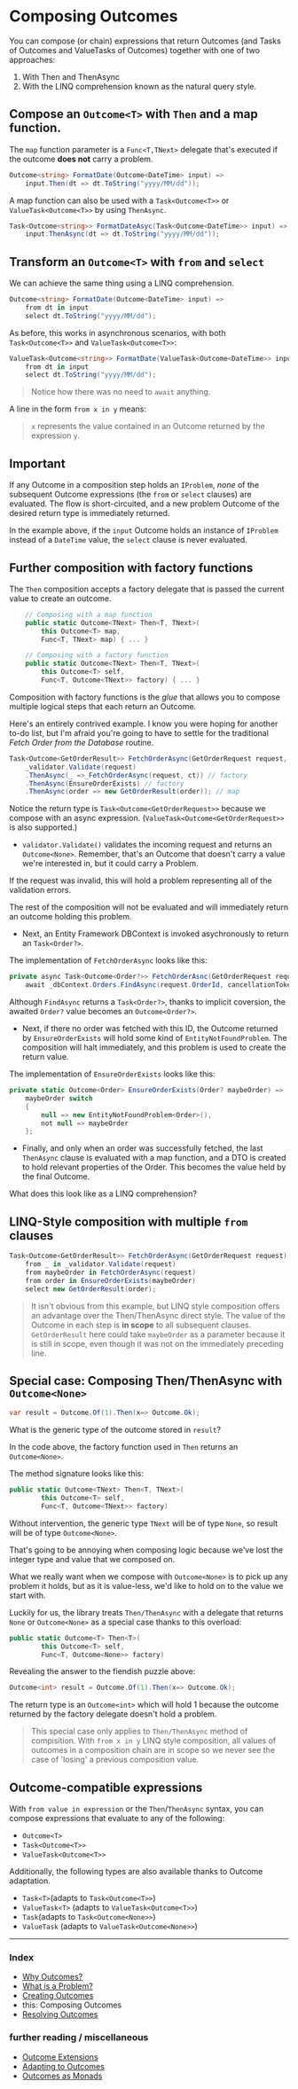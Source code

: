 # Composing Outcomes

You can compose (or chain) expressions that return Outcomes (and Tasks of Outcomes and ValueTasks of Outcomes)
together with one of two approaches:
1. With Then and ThenAsync
2. With the LINQ comprehension known as the natural query style.

## Compose an `Outcome<T>` with `Then` and a map function.

The `map` function parameter is a `Func<T,TNext>` delegate that's executed if the outcome **does not** carry a problem.

```csharp
Outcome<string> FormatDate(Outcome<DateTime> input) =>
    input.Then(dt => dt.ToString("yyyy/MM/dd"));
```

A map function can also be used with a `Task<Outcome<T>>` or `ValueTask<Outcome<T>>` by using `ThenAsync`.

```csharp
Task<Outcome<string>> FormatDateAsyc(Task<Outcome<DateTime>> input) =>
    input.ThenAsync(dt => dt.ToString("yyyy/MM/dd"));
```

## Transform an `Outcome<T>` with `from` and `select`

We can achieve the same thing using a LINQ comprehension.

```csharp
Outcome<string> FormatDate(Outcome<DateTime> input) =>
    from dt in input
    select dt.ToString("yyyy/MM/dd");
```

As before, this works in asynchronous scenarios, with both `Task<Outcome<T>>` and `ValueTask<Outcome<T>>`:

```csharp
ValueTask<Outcome<string>> FormatDate(ValueTask<Outcome<DateTime>> input) =>
    from dt in input
    select dt.ToString("yyyy/MM/dd");
```

> Notice how there was no need to `await` anything. 

A line in the form `from x in y` means:
> `x` represents the value contained in an Outcome returned by the expression `y`.

## Important
If any Outcome in a composition step holds an `IProblem`, *none* of the subsequent Outcome expressions (the `from` or `select` clauses) are evaluated. 
The flow is short-circuited, and a new problem Outcome of the desired return type is immediately returned.

In the example above, if the `input` Outcome holds an instance of `IProblem` instead of a `DateTime` value, the `select` clause is never evaluated.

## Further composition with factory functions

The `Then` composition accepts a factory delegate that is passed the current value to create an outcome.

```csharp
    // Composing with a map function
    public static Outcome<TNext> Then<T, TNext>(
        this Outcome<T> map,
        Func<T, TNext> map) { ... }

    // Composing with a factory function
    public static Outcome<TNext> Then<T, TNext>(
        this Outcome<T> self,
        Func<T, Outcome<TNext>> factory) { ... }
```

Composition with factory functions is the *glue* that allows you to compose multiple logical steps that each return an Outcome.

Here's an entirely contrived example. I know you were hoping for another to-do list, but I'm afraid you're
going to have to settle for the traditional *Fetch Order from the Database* routine.

```csharp
Task<Outcome<GetOrderResult>> FetchOrderAsync(GetOrderRequest request, CancellationToken ct) =>
    _validator.Validate(request)
    .ThenAsync(_ =>_FetchOrderAsync(request, ct)) // factory
    .ThenAsync(EnsureOrderExists) // factory
    .ThenAsync(order => new GetOrderResult(order)); // map
```

Notice the return type is `Task<Outcome<GetOrderRequest>>` because we compose with an async expression. (`ValueTask<Outcome<GetOrderRequest>>` is also supported.)

- `validator.Validate()` validates the incoming request and returns an `Outcome<None>`. 
Remember, that's an Outcome that doesn't carry a value we're interested in, but it could carry a Problem.

If the request was invalid, this will hold a problem representing all of the validation errors.

The rest of the composition will not be evaluated and will immediately return an outcome holding this problem.

- Next, an Entity Framework DBContext is invoked asychronously to return an `Task<Order?>`. 

The implementation of `FetchOrderAsync` looks like this:
```csharp
private async Task<Outcome<Order?>> FetchOrderAsnc(GetOrderRequest request, CancellationToken ct) =>
    await _dbContext.Orders.FindAsync(request.OrderId, cancellationToken: ct);
```

Although `FindAsync` returns a `Task<Order?>`, thanks to implicit coversion, the awaited `Order?` value becomes an `Outcome<Order?>`.

- Next, if there no order was fetched with this ID, the Outcome returned by `EnsureOrderExists` will hold some kind of `EntityNotFoundProblem`. 
The composition will halt immediately, and this problem is used to create the return value.

The implementation of `EnsureOrderExists` looks like this:

```csharp
private static Outcome<Order> EnsureOrderExists(Order? maybeOrder) =>
    maybeOrder switch
    {
        null => new EntityNotFoundProblem<Order>(),
        not null => maybeOrder
    };
```

- Finally, and only when an order was successfully fetched, the last `ThenAsync` clause is evaluated with a map function, and a DTO is created to hold relevant properties of the Order. 
This becomes the value held by the final Outcome.

What does this look like as a LINQ comprehension?

## LINQ-Style composition with multiple `from` clauses

```csharp
Task<Outcome<GetOrderResult>> FetchOrderAsync(GetOrderRequest request) =>
    from _ in _validator.Validate(request)
    from maybeOrder in FetchOrderAsync(request)
    from order in EnsureOrderExists(maybeOrder)
    select new GetOrderResult(order);
```

> It isn't obvious from this example, but LINQ style composition offers an advantage over the Then/ThenAsync direct style.
The value of the Outcome in each step is **in scope** to all subsequent clauses. 
`GetOrderResult` here could take `maybeOrder` as a parameter because it is still in scope, even though it was not on the immediately preceding line.

## Special case: Composing Then/ThenAsync with `Outcome<None>`

```csharp
var result = Outcome.Of(1).Then(x=> Outcome.Ok);
```
What is the generic type of the outcome stored in `result`? 

In the code above, the factory function used in `Then` returns an `Outcome<None>`.

The method signature looks like this:

```csharp
public static Outcome<TNext> Then<T, TNext>(
        this Outcome<T> self,
        Func<T, Outcome<TNext>> factory)
```
Without intervention, the generic type `TNext` will be of type `None`, so result will be of type `Outcome<None>`.

That's going to be annoying when composing logic because we've lost the integer type and value that we composed on.

What we really want when we compose with `Outcome<None>` is to pick up any problem it holds, but as it is value-less, 
we'd like to hold on to the value we start with.

Luckily for us, the library treats `Then/ThenAsync` with a delegate that returns `None` or `Outcome<None>` as a special case thanks to this overload:
```csharp
public static Outcome<T> Then<T>(
        this Outcome<T> self,
        Func<T, Outcome<None>> factory)
```

Revealing the answer to the fiendish puzzle above:

```csharp
Outcome<int> result = Outcome.Of(1).Then(x=> Outcome.Ok);
```
The return type is an `Outcome<int>` which will hold 1 because the outcome returned by the factory delegate doesn't hold a problem.

> This special case only applies to `Then/ThenAsync` method of compisition.
> With `from x in y` LINQ style composition, all values of outcomes in a composition chain are in scope so we never see the case of 'losing' a previous composition value.


## Outcome-compatible expressions
With `from value in expression` or the `Then`/`ThenAsync` syntax, you can compose expressions that evaluate to any of the following:

- `Outcome<T>`
- `Task<Outcome<T>>`
- `ValueTask<Outcome<T>>`

Additionally, the following types are also available thanks to Outcome adaptation.

- `Task<T>`(adapts to `Task<Outcome<T>>`)
- `ValueTask<T>` (adapts to `ValueTask<Outcome<T>>`)
- `Task`(adapts to `Task<Outcome<None>>`)
- `ValueTask` (adapts to `ValueTask<Outcome<None>>`)

---
### Index
- [Why Outcomes?](../readme.md)
- [What is a Problem?](what-is-a-problem.md)
- [Creating Outcomes](creating-outcomes.md)
- this: Composing Outcomes
- [Resolving Outcomes](resolving-outcomes.md)

### further reading / miscellaneous
- [Outcome Extensions](outcome-extensions.md)
- [Adapting to Outcomes](outcome-adaptation.md)
- [Outcomes as Monads](outcomes-as-monads.md)